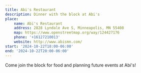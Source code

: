 ```yaml
---
title: Abi's Restaurant
description: Dinner with the block at Abi's
place:
    name: Abi's Restaurant
    address: 2828 Lyndale Ave S, Minneapolis, MN 55408
    map: https://www.openstreetmap.org/way/124427176
    phone: '+16127210013'
    website: http://www.abismn.com/
start: '2024-10-22T18:00-06:00'
end: '2024-10-22T20:00-06:00'
---
```


Come join the block for food and planning future events at Abi's!